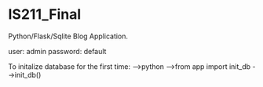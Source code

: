 # IS211_Final
Python/Flask/Sqlite Blog Application.

user: admin
password: default

To initalize database for the first time:
-->python
-->from app import init_db
-->init_db()
